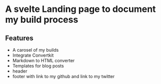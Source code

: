 # A svelte Landing page to document my build process
## Features 
- A carosel of my builds
- Integrate Convertkit
- Markdown to HTML converter
- Templates for blog posts
- header
- footer with link to my github and link to my twitter

